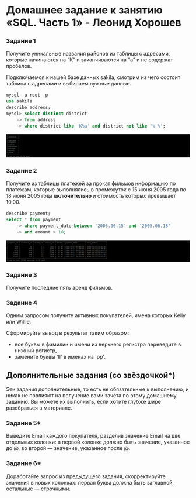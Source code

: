 # Домашнее задание к занятию «SQL. Часть 1» - Леонид Хорошев

### Задание 1

Получите уникальные названия районов из таблицы с адресами, которые начинаются на “K” и заканчиваются на “a” и не содержат пробелов.

Подключаемся к нашей базе данных sakila, смотрим из чего состоит таблица с адресами и выбираем нужные данные.

```sql
mysql -u root -p
use sakila
describe address;
mysql> select distinct district
    -> from address
    -> where district like 'K%a' and district not like '% %';
```

![alt text](https://github.com/LeonidKhoroshev/databases/blob/main/SQL1/SQL1.1.png)

### Задание 2

Получите из таблицы платежей за прокат фильмов информацию по платежам, которые выполнялись в промежуток с 15 июня 2005 года по 18 июня 2005 года **включительно** и стоимость которых превышает 10.00.

```sql
describe payment;
select * from payment
    -> where payment_date between '2005.06.15' and '2005.06.18'
    -> and amount > 10;
```

![alt text](https://github.com/LeonidKhoroshev/databases/blob/main/SQL1/SQL1.2.png)

### Задание 3

Получите последние пять аренд фильмов.

### Задание 4

Одним запросом получите активных покупателей, имена которых Kelly или Willie. 

Сформируйте вывод в результат таким образом:
- все буквы в фамилии и имени из верхнего регистра переведите в нижний регистр,
- замените буквы 'll' в именах на 'pp'.

## Дополнительные задания (со звёздочкой*)
Эти задания дополнительные, то есть не обязательные к выполнению, и никак не повлияют на получение вами зачёта по этому домашнему заданию. Вы можете их выполнить, если хотите глубже шире разобраться в материале.

### Задание 5*

Выведите Email каждого покупателя, разделив значение Email на две отдельных колонки: в первой колонке должно быть значение, указанное до @, во второй — значение, указанное после @.

### Задание 6*

Доработайте запрос из предыдущего задания, скорректируйте значения в новых колонках: первая буква должна быть заглавной, остальные — строчными.
